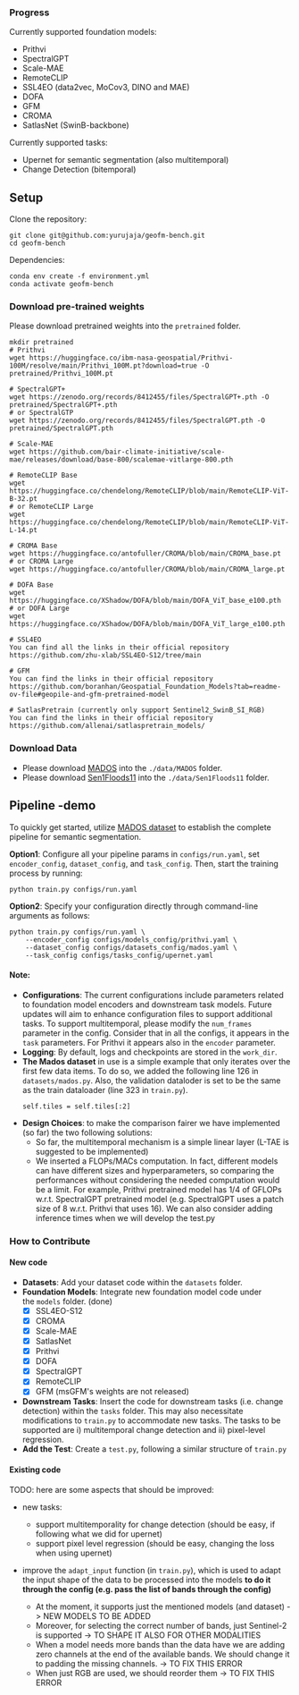 
### Progress
Currently supported foundation models:
- Prithvi
- SpectralGPT
- Scale-MAE
- RemoteCLIP 
- SSL4EO (data2vec, MoCov3, DINO and MAE)
- DOFA
- GFM
- CROMA
- SatlasNet (SwinB-backbone)

Currently supported tasks:
- Upernet for semantic segmentation (also multitemporal)
- Change Detection (bitemporal)

## Setup
Clone the repository:
```
git clone git@github.com:yurujaja/geofm-bench.git
cd geofm-bench
```
Dependencies:
```
conda env create -f environment.yml
conda activate geofm-bench
```
### Download pre-trained weights
Please download pretrained weights into the `pretrained` folder.
```
mkdir pretrained
# Prithvi
wget https://huggingface.co/ibm-nasa-geospatial/Prithvi-100M/resolve/main/Prithvi_100M.pt?download=true -O pretrained/Prithvi_100M.pt

# SpectralGPT+ 
wget https://zenodo.org/records/8412455/files/SpectralGPT+.pth -O pretrained/SpectralGPT+.pth
# or SpectralGTP
wget https://zenodo.org/records/8412455/files/SpectralGPT.pth -O pretrained/SpectralGPT.pth

# Scale-MAE
wget https://github.com/bair-climate-initiative/scale-mae/releases/download/base-800/scalemae-vitlarge-800.pth

# RemoteCLIP Base
wget https://huggingface.co/chendelong/RemoteCLIP/blob/main/RemoteCLIP-ViT-B-32.pt
# or RemoteCLIP Large
wget https://huggingface.co/chendelong/RemoteCLIP/blob/main/RemoteCLIP-ViT-L-14.pt

# CROMA Base
wget https://huggingface.co/antofuller/CROMA/blob/main/CROMA_base.pt
# or CROMA Large
wget https://huggingface.co/antofuller/CROMA/blob/main/CROMA_large.pt

# DOFA Base
wget https://huggingface.co/XShadow/DOFA/blob/main/DOFA_ViT_base_e100.pth
# or DOFA Large
wget https://huggingface.co/XShadow/DOFA/blob/main/DOFA_ViT_large_e100.pth

# SSL4EO
You can find all the links in their official repository https://github.com/zhu-xlab/SSL4EO-S12/tree/main

# GFM
You can find the links in their official repository 
https://github.com/boranhan/Geospatial_Foundation_Models?tab=readme-ov-file#geopile-and-gfm-pretrained-model

# SatlasPretrain (currently only support Sentinel2_SwinB_SI_RGB)
You can find the links in their official repository 
https://github.com/allenai/satlaspretrain_models/

```
### Download Data
- Please download [MADOS](https://zenodo.org/records/10664073)  into the `./data/MADOS` folder.
- Please download [Sen1Floods11](https://github.com/cloudtostreet/Sen1Floods11)   into the `./data/Sen1Floods11` folder.


## Pipeline -demo
To quickly get started, utilize [MADOS dataset](https://zenodo.org/records/10664073) to establish the complete pipeline for semantic segmentation.

**Option1**: Configure all your pipeline params in `configs/run.yaml`, set `encoder_config`, `dataset_config`, and  `task_config`. Then, start the training process by running:
```
python train.py configs/run.yaml
```

**Option2**: Specify your configuration directly through command-line arguments as follows:
```
python train.py configs/run.yaml \
    --encoder_config configs/models_config/prithvi.yaml \
    --dataset_config configs/datasets_config/mados.yaml \
    --task_config configs/tasks_config/upernet.yaml
```

#### Note:
- **Configurations**: The current configurations include parameters related to foundation model encoders and downstream task models. Future updates will aim to enhance configuration files to support additional tasks. To support multitemporal, please modify the `num_frames` parameter in the config. Consider that in all the configs, it appears in the `task` parameters. For Prithvi it appears also in the `encoder` parameter.
- **Logging**: By default, logs and checkpoints are stored in the `work_dir`.
- **The Mados dataset** in use is a simple example that only iterates over the first few data items. To do so, we added the following line 126 in `datasets/mados.py`. Also, the validation dataloder is set to be the same as the train dataloader (line 323 in `train.py`).
    ```
    self.tiles = self.tiles[:2]
    ```
- **Design Choices**: to make the comparison fairer we have implemented (so far) the two following solutions: 
    - So far, the multitemporal mechanism is a simple linear layer (L-TAE is suggested to be implemented)
    - We inserted a FLOPs/MACs computation. In fact, different models can have different sizes and hyperparameters, so comparing the performances without considering the needed computation would be a limit. For example, Prithvi pretrained model has 1/4 of GFLOPs w.r.t. SpectralGPT pretrained model (e.g. SpectralGPT uses a patch size of 8 w.r.t. Prithvi that uses 16). We can also consider adding inference times when we will develop the test.py
    
###  How to Contribute

#### New code
- **Datasets**: Add your dataset code within the `datasets` folder.
- **Foundation Models**: Integrate new foundation model code under the `models` folder. (done)
  - [X] SSL4EO-S12
  - [X] CROMA
  - [X] Scale-MAE
  - [X] SatlasNet
  - [X] Prithvi
  - [X] DOFA
  - [X] SpectralGPT
  - [X] RemoteCLIP
  - [X] GFM (msGFM's weights are not released)
- **Downstream Tasks**: Insert the code for downstream tasks (i.e. change detection) within the `tasks` folder. This may also necessitate modifications to `train.py` to accommodate new tasks. The tasks to be supported are i) multitemporal change detection and ii) pixel-level regression.
- **Add the Test**: Create a `test.py`, following a similar structure of `train.py`

#### Existing code

TODO: here are some aspects that should be improved:
- new tasks:
    - support multitemporality for change detection (should be easy, if following what we did for upernet)
    - support pixel level regression (should be easy, changing the loss when using upernet)

- improve the `adapt_input` function (in `train.py`), which is used to adapt the input shape of the data to be processed into the models **to do it through the config (e.g. pass the list of bands through the config)** 
    - At the moment, it supports just the mentioned models (and dataset) -> NEW MODELS TO BE ADDED
    - Moreover, for selecting the correct number of bands, just Sentinel-2 is supported -> TO SHAPE IT ALSO FOR OTHER MODALITIES
    - When a model needs more bands than the data have we are adding zero channels at the end of the available bands. We should change it to padding the missing channels. -> TO FIX THIS ERROR
    - When just RGB are used, we should reorder them -> TO FIX THIS ERROR

